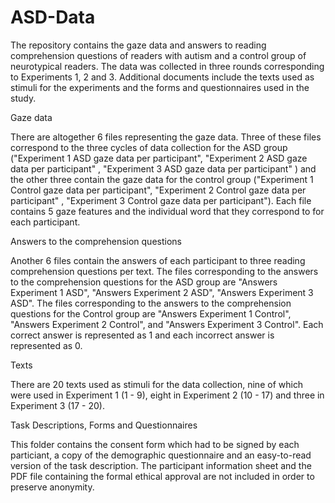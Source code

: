 # ASD-Data
The repository contains the gaze data and answers to reading comprehension questions of readers with autism and a control group of 
neurotypical readers.
The data was collected in three rounds corresponding to Experiments 1, 2 and 3. Additional documents include the texts used as stimuli for the experiments and the forms and questionnaires used in the study.

Gaze data

There are altogether 6 files representing the gaze data. Three of these files correspond to the three cycles of data collection for the ASD group 
("Experiment 1 ASD gaze data per participant", "Experiment 2 ASD gaze data per participant" , "Experiment 3 ASD gaze data per participant" )
and the other three contain the gaze data for the control group ("Experiment 1 Control gaze data per participant", "Experiment 2 
Control  gaze data per participant" , "Experiment 3 Control gaze data per participant"). Each file contains 5 gaze features and the individual 
word that they correspond to for each
participant. 

Answers to the comprehension questions

Another 6 files contain the answers of each participant to three reading comprehension questions per text.
The files corresponding to the answers to the comprehension questions for the ASD group are "Answers Experiment 1 ASD", "Answers Experiment 2 ASD", 
"Answers Experiment 3 ASD". The files corresponding to the answers to the comprehension questions for the Control group are "Answers Experiment 1 Control", 
"Answers Experiment 2 Control", and "Answers Experiment 3 Control". Each correct answer is represented as 1 and each incorrect answer is represented as 0.

Texts

There are 20 texts used as stimuli for the data collection, nine of which were used in Experiment 1 (1 - 9), eight in Experiment 2
(10 - 17) and three in Experiment 3 (17 - 20).

Task Descriptions, Forms and Questionnaires

This folder contains the consent form which had to be signed by each particiant, a copy of the demographic questionnaire and an easy-to-read version of the task description. The participant information sheet and the PDF file containing the formal ethical approval are not included in order to preserve anonymity.

